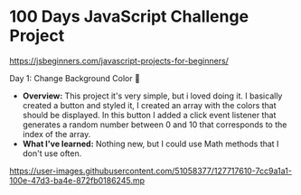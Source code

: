 # 100 Days JavaScript Challenge Project

https://jsbeginners.com/javascript-projects-for-beginners/

Day 1: Change Background Color 🎨
* **Overview:** This project it's very simple, but i loved doing it. I basically created a button and styled it, I created an array with the colors that should be displayed. In this button I added a click event listener that generates a random number between 0 and 10 that corresponds to the index of the array.
* **What I've learned:** Nothing new, but I could use Math methods that I don't use often.

https://user-images.githubusercontent.com/51058377/127717610-7cc9a1a1-100e-47d3-ba4e-872fb0186245.mp
